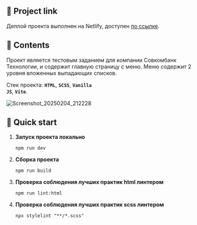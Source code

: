 ## 🚀 Project link
Деплой проекта выполнен на Netlify, доступен [по ссылке](https://electrifymylife-alpaca-menu.netlify.app/).

## 🚀 Contents
Проект является тестовым заданием для компании Совкомбанк Технологии, и содержит главную страницу с меню. Меню содержит 2 уровня вложенных выпадающих списков.

Стек проекта: <strong><code>HTML</code></strong>, <strong><code>SCSS</code></strong>, <strong><code>Vanilla JS</code></strong>, <strong><code>Vite</code></strong>.

![Screenshot_20250204_212228](https://github.com/user-attachments/assets/c39720bb-93af-49fb-b0c0-7cbbb158981e)


## 🚀 Quick start

1.  **Запуск проекта локально**

    ```shell
    npm run dev
    ```

2.  **Сборка проекта**

    ```shell
    npm run build
    ```
3. **Проверка соблюдения лучших практик html линтером**

    ```shell
    npm run lint:html
    ```
4. **Проверка соблюдения лучших практик scss линтером**

    ```shell
    npx stylelint "**/*.scss"
    ```
